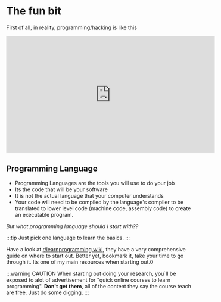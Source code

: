 # The fun bit

First of all, in reality, programming/hacking is like this

<iframe width="560" height="315" src="https://www.youtube.com/embed/HluANRwPyNo" frameborder="0" allow="encrypted-media; picture-in-picture"></iframe>

## Programming Language

- Programming Languages are the tools you will use to do your job
- Its the code that will be your software
- It is not the actual language that your computer understands
- Your code will need to be compiled by the language's compiler to be translated to lower level code (machine code, assembly code) to create an executable program.

*But what programming language should I start with??*

:::tip
Just pick one language to learn the basics.
:::

Have a look at [r/learnprogramming wiki](https://www.reddit.com/r/learnprogramming/wiki/faq#wiki_which_programming_language_should_i_start_with.3F), they have a very comprehensive guide on where to start out. Better yet, bookmark it, take your time to go through it. Its one of my main resources when starting out.0

:::warning CAUTION
When starting out doing your research, you`ll be exposed to alot of advertisement for "quick online courses to learn programming". **Don't get them**, all of the content they say the course teach are free. Just do some digging.
:::